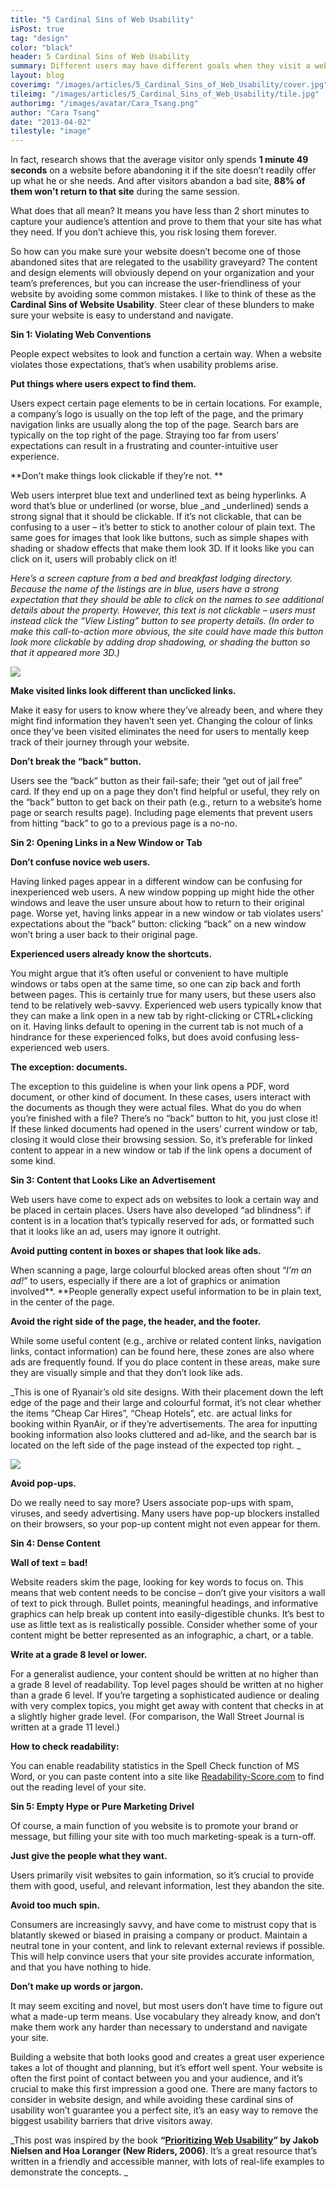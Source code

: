 ```yaml
---
title: "5 Cardinal Sins of Web Usability"
isPost: true
tag: "design"
color: "black"
header: 5 Cardinal Sins of Web Usability
summary: Different users may have different goals when they visit a website, but they have one thing in common: they all want to achieve their goals quickly and easily.
layout: blog
coverimg: "/images/articles/5_Cardinal_Sins_of_Web_Usability/cover.jpg"
tileimg: "/images/articles/5_Cardinal_Sins_of_Web_Usability/tile.jpg"
authorimg: "/images/avatar/Cara_Tsang.png"
author: "Cara Tsang"
date: "2013-04-02"
tilestyle: "image"
---
```


In fact, research shows that the average visitor only spends **1 minute 49 seconds** on a website before abandoning it if the site doesn’t readily offer up what he or she needs. And after visitors abandon a bad site, **88% of them won’t return to that site** during the same session.

What does that all mean? It means you have less than 2 short minutes to capture your audience’s attention and prove to them that your site has what they need. If you don’t achieve this, you risk losing them forever.

So how can you make sure your website doesn’t become one of those abandoned sites that are relegated to the usability graveyard? The content and design elements will obviously depend on your organization and your team’s preferences, but you can increase the user-friendliness of your website by avoiding some common mistakes. I like to think of these as the **Cardinal Sins of Website Usability**. Steer clear of these blunders to make sure your website is easy to understand and navigate.

**Sin 1: Violating Web Conventions**

People expect websites to look and function a certain way. When a website violates those expectations, that’s when usability problems arise.

**Put things where users expect to find them.**

Users expect certain page elements to be in certain locations. For example, a company’s logo is usually on the top left of the page, and the primary navigation links are usually along the top of the page.  Search bars are typically on the top right of the page. Straying too far from users’ expectations can result in a frustrating and counter-intuitive user experience.

**Don’t make things look clickable if they’re not. **

Web users interpret blue text and underlined text as being hyperlinks. A word that’s blue or underlined (or worse, blue _and _underlined) sends a strong signal that it should be clickable. If it’s not clickable, that can be confusing to a user – it’s better to stick to another colour of plain text. The same goes for images that look like buttons, such as simple shapes with shading or shadow effects that make them look 3D. If it looks like you can click on it, users will probably click on it!

_Here’s a screen capture from a bed and breakfast lodging directory. Because the name of the listings are in blue, users have a strong expectation that they should be able to click on the names to see additional details about the property. However, this text is not clickable – users must instead click the “View Listing” button to see property details. (In order to make this call-to-action more obvious, the site could have made this button look more clickable by adding drop shadowing, or shading the button so that it appeared more 3D.)_

![](/images/articles/5_Cardinal_Sins_of_Web_Usability/body_1.jpg)

**Make visited links look different than unclicked links.**

Make it easy for users to know where they’ve already been, and where they might find information they haven’t seen yet. Changing the colour of links once they’ve been visited eliminates the need for users to mentally keep track of their journey through your website.

**Don’t break the “back” button.**

Users see the “back” button as their fail-safe; their “get out of jail free” card. If they end up on a page they don’t find helpful or useful, they rely on the “back” button to get back on their path (e.g., return to a website’s home page or search results page). Including page elements that prevent users from hitting “back” to go to a previous page is a no-no.

**Sin 2: Opening Links in a New Window or Tab**

**Don’t confuse novice web users.**

Having linked pages appear in a different window can be confusing for inexperienced web users. A new window popping up might hide the other windows and leave the user unsure about how to return to their original page. Worse yet, having links appear in a new window or tab violates users’ expectations about the “back” button: clicking “back” on a new window won’t bring a user back to their original page.

**Experienced users already know the shortcuts.**

You might argue that it’s often useful or convenient to have multiple windows or tabs open at the same time, so one can zip back and forth between pages. This is certainly true for many users, but these users also tend to be relatively web-savvy. Experienced web users typically know that they can make a link open in a new tab by right-clicking or CTRL+clicking on it. Having links default to opening in the current tab is not much of a hindrance for these experienced folks, but does avoid confusing less-experienced web users.

**The exception: documents.**

The exception to this guideline is when your link opens a PDF, word document, or other kind of document. In these cases, users interact with the documents as though they were actual files. What do you do when you’re finished with a file? There’s no “back” button to hit, you just close it! If these linked documents had opened in the users’ current window or tab, closing it would close their browsing session. So, it’s preferable for linked content to appear in a new window or tab if the link opens a document of some kind.

**Sin 3: Content that Looks Like an Advertisement**

Web users have come to expect ads on websites to look a certain way and be placed in certain places. Users have also developed “ad blindness”: if content is in a location that’s typically reserved for ads, or formatted such that it looks like an ad, users may ignore it outright.

**Avoid putting content in boxes or shapes that look like ads.**

When scanning a page, large colourful blocked areas often shout “_I’m an ad!_” to users, especially if there are a lot of graphics or animation involved**. **People generally expect useful information to be in plain text, in the center of the page.

**Avoid the right side of the page, the header, and the footer.**

While some useful content (e.g., archive or related content links, navigation links, contact information) can be found here, these zones are also where ads are frequently found. If you do place content in these areas, make sure they are visually simple and that they don’t look like ads.

_This is one of Ryanair’s old site designs. With their placement down the left edge of the page and their large and colourful format, it’s not clear whether the items “Cheap Car Hires”, “Cheap Hotels”, etc. are actual links for booking within RyanAir, or if they’re advertisements.  The area for inputting booking information also looks cluttered and ad-like, and the search bar is located on the left side of the page instead of the expected top right. _

![](/images/articles/5_Cardinal_Sins_of_Web_Usability/body_2.jpg)

**Avoid pop-ups.**

Do we really need to say more? Users associate pop-ups with spam, viruses, and seedy advertising. Many users have pop-up blockers installed on their browsers, so your pop-up content might not even appear for them.

 **Sin 4: Dense Content**

**Wall of text = bad!**

Website readers skim the page, looking for key words to focus on. This means that web content needs to be concise – don’t give your visitors a wall of text to pick through. Bullet points, meaningful headings, and informative graphics can help break up content into easily-digestible chunks. It’s best to use as little text as is realistically possible. Consider whether some of your content might be better represented as an infographic, a chart, or a table.

**Write at a grade 8 level or lower.**

For a generalist audience, your content should be written at no higher than a grade 8 level of readability. Top level pages should be written at no higher than a grade 6 level. If you’re targeting a sophisticated audience or dealing with very complex topics, you might get away with content that checks in at a slightly higher grade level. (For comparison, the Wall Street Journal is written at a grade 11 level.)

**How to check readability:**

You can enable readability statistics in the Spell Check function of MS Word, or you can paste content into a site like [Readability-Score.com](http://www.readability-score.com/) to find out the reading level of your site.

**Sin 5: Empty Hype or Pure Marketing Drivel**

Of course, a main function of you website is to promote your brand or message, but filling your site with too much marketing-speak is a turn-off.

**Just give the people what they want.**

Users primarily visit websites to gain information, so it’s crucial to provide them with good, useful, and relevant information, lest they abandon the site.

**Avoid too much spin.**

Consumers are increasingly savvy, and have come to mistrust copy that is blatantly skewed or biased in praising a company or product. Maintain a neutral tone in your content, and link to relevant external reviews if possible. This will help convince users that your site provides accurate information, and that you have nothing to hide.

**Don’t make up words or jargon.**

It may seem exciting and novel, but most users don’t have time to figure out what a made-up term means. Use vocabulary they already know, and don’t make them work any harder than necessary to understand and navigate your site.

Building a website that both looks good and creates a great user experience takes a lot of thought and planning, but it’s effort well spent. Your website is often the first point of contact between you and your audience, and it’s crucial to make this first impression a good one. There are many factors to consider in website design, and while avoiding these cardinal sins of usability won’t guarantee you a perfect site, it’s an easy way to remove the biggest usability barriers that drive visitors away.

_This post was inspired by the book __“[Prioritizing Web Usability](http://www.nngroup.com/books/prioritizing-web-usability/)” by Jakob Nielsen and Hoa Loranger (New Riders, 2006)__. It’s a great resource that’s written in a friendly and accessible manner, with lots of real-life examples to demonstrate the concepts. _